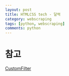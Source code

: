 ```yaml
---
layout: post
title: HTMLCSS tech - 달력
category: webscraping
tags: [python, webscraping]
comments: python
---
```



# 참고

[CustomFilter](https://docs.djangoproject.com/en/3.1/howto/custom-template-tags/)


